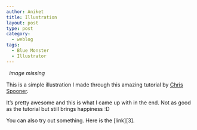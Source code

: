 ```yaml
---
author: Aniket
title: Illustration
layout: post
type: post
category:
  - weblog
tags:
  - Blue Monster
  - Illustrator
---
```

 
_image missing_

This is a simple illustration I made through this amazing tutorial by [Chris Spooner][2].

It’s pretty awesome and this is what I came up with in the end. Not as good as the tutorial but still brings happiness :D

You can also try out something. Here is the [link][3].

 [1]: http://www.blog.spoongraphics.co.uk/ "Chris Spooner"
 [2]: http://www.blog.spoongraphics.co.uk/articles/create-a-cute-baby-monster-character-in-illustrator